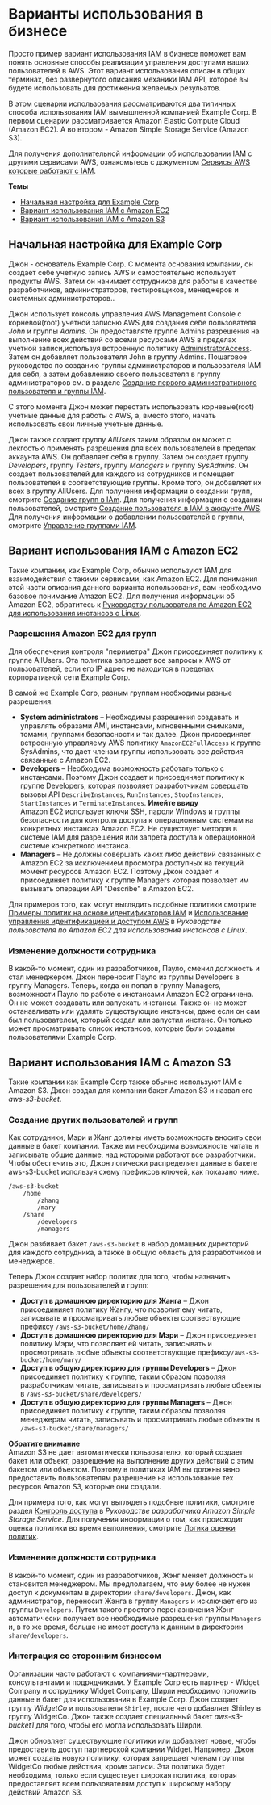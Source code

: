 # Варианты использования в бизнесе<a name="IAM_UseCases"></a>

Просто пример вариант использования IAM в бизнесе поможет вам понять основные способы реализации управления доступами ваших пользователей в AWS\. Этот вариант использования описан в общих терминах, без развернутого описания механики IAM API, которое вы будете использовать для достижения желаемых резульатов\. 

В этом сценарии использования рассматриваются два типичных способа использования IAM вымышленной компанией Example Corp\. В первом сценарии рассматривается Amazon Elastic Compute Cloud \(Amazon EC2\)\. А во втором - Amazon Simple Storage Service \(Amazon S3\)\. 

Для получения дополнительной информации об использовании IAM с другими сервисами AWS, ознакомьтесь с документом [Сервисы AWS которые работают с IAM](reference_aws-services-that-work-with-iam.md)\.

**Темы**
+ [Начальная настройка для Example Corp](#InitSetupExampleCorp_IAM)
+ [Вариант использования IAM с Amazon EC2](#UseCase_EC2)
+ [Вариант использования IAM с Amazon S3](#UseCase_S3)

## Начальная настройка для Example Corp<a name="InitSetupExampleCorp_IAM"></a>

Джон - основатель Example Corp\. С момента основания компании, он создает себе учетную запись AWS и самостоятельно использует продукты AWS\. Затем он нанимает сотрудников для работы в качестве разработчиков, администраторов, тестировщиков, менеджеров и системных администраторов.\. 

Джон использует консоль управления AWS Management Console с корневой(root) учетной записью AWS для создания себе пользователя *John* и группы *Admins*\. Он предоставляте группе Admins разрешения на выполнение всех действий со всеми ресурсами AWS в пределах учетной записи,используя встроенную политику [AdministratorAccess](https://console.aws.amazon.com/iam/home#policies/arn:aws:iam::aws:policy/AdministratorAccess)\. Затем он добавляет пользователя John в группу Admins\. Пошаговое руководство по созданию группы администраторов и пользователя IAM для себя, а затем добавлению своего пользователя в группу администраторов см. в разделе [Создание первого административного пользователя и группы IAM](getting-started_create-admin-group.md)\. 

С этого момента Джон может перестать использовать корневые(root) учетные данные для работы с AWS, а, вместо этого, начать использовать свои личные учетные данные\.

Джон также создает группу *AllUsers* таким образом он может с лекгостью применять разрешения для всех пользователей в пределах аккаунта AWS\. Он добавляет себя в группу\. Затем он создает группу *Developers*, группу *Testers*, группу *Managers* и группу *SysAdmins*\. Он создает пользователей для каждого из сотрудников и помещает пользователей в соответствующие группы\. Кроме того, он добавляет их всех в группу AllUsers\. Для получения информации о создании групп, смотрите [Создание групп в IAm](id_groups_create.md)\. Для получения информации о создании пользователей, смотрите [Создание пользователя в IAM в аккаунте AWS](id_users_create.md)\. Для получения информации о добавлении пользователей в группы, смотрите [Управление группами IAM](id_groups_manage.md)\. 

## Вариант использования IAM с Amazon EC2<a name="UseCase_EC2"></a>

Такие компании, как Example Corp, обычно используют IAM для взаимодействия с такими сервисами, как Amazon EC2\. Для понимания этой части описания данного варианта использования, вам необходимо базовое понимание Amazon EC2\. Для получения информации об Amazon EC2, обратитесь к [Руководству пользователя по Amazon EC2 для использования инстансов с Linux](https://docs.aws.amazon.com/AWSEC2/latest/UserGuide/)\.

### Разрешения Amazon EC2 для групп<a name="EC2_PermissionsGroups"></a>

Для обеспечения контроля "периметра" Джон присоединяет политику к группе AllUsers\. Эта политика запрещает все запросы к AWS от пользователей, если его IP адрес не находится в пределах корпоративной сети Example Corp\.

В самой же Example Corp, разным группам необходимы разные разрешения:
+ **System administrators** – Необходимы разрешения создавать и управлять образами AMI, инстансами, мгновенными снимками, томами, группами безопасности и так далее\. Джон присоединяет встроенную управляему AWS политику `AmazonEC2FullAccess` к группе SysAdmins, что дает членам группы использовать все действия связанные с Amazon EC2\.
+ **Developers** – Необходима возможность работать только с инстансами\. Поэтому Джон создает и присоединяет политику к группе Developers, которая позволяет разработчикам совершать вызовы API `DescribeInstances`, `RunInstances`, `StopInstances`, `StartInstances` и `TerminateInstances`\. 
**Имейте ввиду**  
Amazon EC2 использует ключи SSH, пароли Windows и группы безопасности для контроля доступа к операционным системам на конкретных инстансах Amazon EC2\. Не существует методов в системе IAM для разрешения или запрета доступа к операционной системе конкретного инстанса\.
+ **Managers** – Не должны совершать каких либо действий связанных с Amazon EC2 за исключением просмотра доступных на текущий момент ресурсов Amazon EC2\. Поэтому Джон создает и присоединяет политику к группе Managers которая позволяет им вызывать операции API "Describe" в Amazon EC2\.

Для примеров того, как могут выглядить подобные политики смотрите [Примеры политик на основе идентификаторов IAM](access_policies_examples.md) и [Использование управления идентификацией и доступом AWS](https://docs.aws.amazon.com/AWSEC2/latest/UserGuide/index.html?UsingIAM.html) в *Руководстве пользователя по Amazon EC2 для использования инстансов с Linux*\.

### Изменение должности сотрудника<a name="EC2_UserRoleChange"></a>

В какой-то момент, один из разработчиков, Пауло, сменил должность и стал менеджером\. Джон переносит Пауло из группы Developers в группу  Managers\. Теперь, когда он попал в группу Managers, возможности Пауло по работе с инстансами Amazon EC2 ограничена\. Он не может создавать или запускать инстансы\. Также он не может останавливать или удалять существующие инстансы, даже если он сам был пользователем, который создал или запустил инстанс\. Он только может просматривать список инстансов, которые были созданы пользователями Example Corp\.

## Вариант использования IAM с Amazon S3<a name="UseCase_S3"></a>

Такие компании как Example Corp также обычно используют IAM с Amazon S3\. Джон создал для компании бакет Amazon S3 и назвал его *aws\-s3\-bucket*\.

### Создание других пользователей и групп<a name="S3_CreationOtherUsersGroups"></a>

Как сотрудники, Мэри и Жанг должны иметь возможность вносить свои данные в бакет компании\. Также им необходима возможность читать и записывать общие данные, над которыми работают все разработчики\. Чтобы обеспечить это, Джон логически распределяет данные в бакете aws\-s3\-bucket используя схему префиксов ключей, как показано ниже\.

```
/aws-s3-bucket
    /home
        /zhang
        /mary
    /share
        /developers
        /managers
```

Джон разбивает бакет `/aws-s3-bucket` в набор домашних директорий для каждого сотрудника, а также в общую область для разработчиков и менеджеров\.

Теперь Джон создает набор политик для того, чтобы назначить разрешения для пользователей и групп:
+ **Доступ в домашнюю директорию для Жанга** – Джон присоединияет политику Жангу, что позволит ему читать, записывать и просматривать любые объекты соотвествующие префиксу `/aws-s3-bucket/home/Zhang/` 
+ **Доступ в домашнюю директорию для Мэри** – Джон присоединяет политику Мэри, что позволяет ей читать, записывать и просмотривать любые объекты соответствующие префиксу`/aws-s3-bucket/home/mary/`
+ **Доступ в общую директорию для группы Developers** – Джон присоединяет политику к группе, таким образом позволяя разработчикам читать, записывать и просматривать любые объекты в `/aws-s3-bucket/share/developers/`
+ **Доступ в общую директорию для группы Managers** – Джон присоединяет политику к группе, таким образом позволяя менеджерам читать, записывать и просматривать любые объекты в `/aws-s3-bucket/share/managers/`

**Обратите внимание**  
Amazon S3 не дает автоматически пользователю, который создает бакет или объект, разрешение на выполнение других действий с этим бакетом или объектом\. Поэтому в политиках IAM вы должны явно предоставить пользователям разрешение на использование тех ресурсов Amazon S3, которые они создали\.

Для примера того, как могут выглядеть подобные политики, смотрите раздел [Контроль доступа](https://docs.aws.amazon.com/AmazonS3/latest/dev/UsingAuthAccess.html) в *Руководстве разработчика Amazon Simple Storage Service*\. Для получения информации о том, как происходит оценка политики во время выполнения, смотрите [Логика оценки политик](reference_policies_evaluation-logic.md)\. 

### Изменение должности сотрудника<a name="S3_UserRoleChange"></a>

В какой-то момент, один из разработчиков, Жэнг меняет должность и становится менеджером\. Мы предполагаем, что ему более не нужен доступ к документам в директории `share/developers`\. Джон, как администратор, переносит Жэнга в группу `Managers` и исключает его из группы `Developers`\. Путем такого простого переназначения Жэнг автоматически получает все необходимые разрешения группы `Managers` и, в то же время, больше не имеет доступа к данным в директории `share/developers`\.

### Интеграция со сторонним бизнесом<a name="S3_3rdPartyBusiness"></a>

Организации часто работают с компаниями-партнерами, консультантами и подрядчиками\. У Example Corp есть партнер  - Widget Company и сотруднику Widget Company, Ширли необходимо положить данные в бакет для использования в Example Corp\. Джон создает группу *WidgetCo* и пользователя `Shirley`, после чего добавляет Shirley в группу WidgetCo\. Джон также создает специальный бакет *aws\-s3\-bucket1* для того, чтобы его могла использовать Ширли\.

Джон обновляет существующие политики или добавляет новые, чтобы предоставить доступ партнерской компании Widget\. Например, Джон может создать новую политику, которая запрещает членам группы WidgetCo любые действия, кроме записи\. Эта политика будет необходима, только если существует широкая политика, которая предоставляет всем пользователям доступ к широкому набору действий Amazon S3\.
